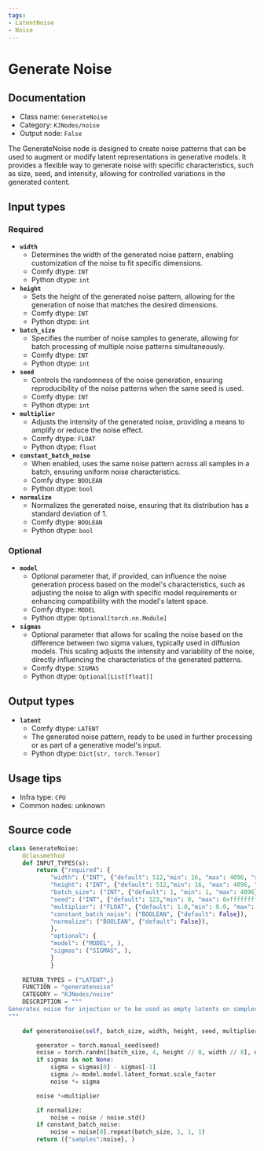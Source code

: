 ```yaml
---
tags:
- LatentNoise
- Noise
---
```


# Generate Noise
## Documentation
- Class name: `GenerateNoise`
- Category: `KJNodes/noise`
- Output node: `False`

The GenerateNoise node is designed to create noise patterns that can be used to augment or modify latent representations in generative models. It provides a flexible way to generate noise with specific characteristics, such as size, seed, and intensity, allowing for controlled variations in the generated content.
## Input types
### Required
- **`width`**
    - Determines the width of the generated noise pattern, enabling customization of the noise to fit specific dimensions.
    - Comfy dtype: `INT`
    - Python dtype: `int`
- **`height`**
    - Sets the height of the generated noise pattern, allowing for the generation of noise that matches the desired dimensions.
    - Comfy dtype: `INT`
    - Python dtype: `int`
- **`batch_size`**
    - Specifies the number of noise samples to generate, allowing for batch processing of multiple noise patterns simultaneously.
    - Comfy dtype: `INT`
    - Python dtype: `int`
- **`seed`**
    - Controls the randomness of the noise generation, ensuring reproducibility of the noise patterns when the same seed is used.
    - Comfy dtype: `INT`
    - Python dtype: `int`
- **`multiplier`**
    - Adjusts the intensity of the generated noise, providing a means to amplify or reduce the noise effect.
    - Comfy dtype: `FLOAT`
    - Python dtype: `float`
- **`constant_batch_noise`**
    - When enabled, uses the same noise pattern across all samples in a batch, ensuring uniform noise characteristics.
    - Comfy dtype: `BOOLEAN`
    - Python dtype: `bool`
- **`normalize`**
    - Normalizes the generated noise, ensuring that its distribution has a standard deviation of 1.
    - Comfy dtype: `BOOLEAN`
    - Python dtype: `bool`
### Optional
- **`model`**
    - Optional parameter that, if provided, can influence the noise generation process based on the model's characteristics, such as adjusting the noise to align with specific model requirements or enhancing compatibility with the model's latent space.
    - Comfy dtype: `MODEL`
    - Python dtype: `Optional[torch.nn.Module]`
- **`sigmas`**
    - Optional parameter that allows for scaling the noise based on the difference between two sigma values, typically used in diffusion models. This scaling adjusts the intensity and variability of the noise, directly influencing the characteristics of the generated patterns.
    - Comfy dtype: `SIGMAS`
    - Python dtype: `Optional[List[float]]`
## Output types
- **`latent`**
    - Comfy dtype: `LATENT`
    - The generated noise pattern, ready to be used in further processing or as part of a generative model's input.
    - Python dtype: `Dict[str, torch.Tensor]`
## Usage tips
- Infra type: `CPU`
- Common nodes: unknown


## Source code
```python
class GenerateNoise:
    @classmethod
    def INPUT_TYPES(s):
        return {"required": { 
            "width": ("INT", {"default": 512,"min": 16, "max": 4096, "step": 1}),
            "height": ("INT", {"default": 512,"min": 16, "max": 4096, "step": 1}),
            "batch_size": ("INT", {"default": 1, "min": 1, "max": 4096}),
            "seed": ("INT", {"default": 123,"min": 0, "max": 0xffffffffffffffff, "step": 1}),
            "multiplier": ("FLOAT", {"default": 1.0,"min": 0.0, "max": 4096, "step": 0.01}),
            "constant_batch_noise": ("BOOLEAN", {"default": False}),
            "normalize": ("BOOLEAN", {"default": False}),
            },
            "optional": {
            "model": ("MODEL", ),
            "sigmas": ("SIGMAS", ),
            }
            }
    
    RETURN_TYPES = ("LATENT",)
    FUNCTION = "generatenoise"
    CATEGORY = "KJNodes/noise"
    DESCRIPTION = """
Generates noise for injection or to be used as empty latents on samplers with add_noise off.
"""
        
    def generatenoise(self, batch_size, width, height, seed, multiplier, constant_batch_noise, normalize, sigmas=None, model=None):

        generator = torch.manual_seed(seed)
        noise = torch.randn([batch_size, 4, height // 8, width // 8], dtype=torch.float32, layout=torch.strided, generator=generator, device="cpu")
        if sigmas is not None:
            sigma = sigmas[0] - sigmas[-1]
            sigma /= model.model.latent_format.scale_factor
            noise *= sigma

        noise *=multiplier

        if normalize:
            noise = noise / noise.std()
        if constant_batch_noise:
            noise = noise[0].repeat(batch_size, 1, 1, 1)
        return ({"samples":noise}, )

```
